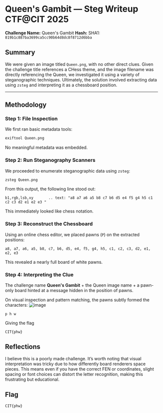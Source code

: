 # Queen's Gambit — Steg Writeup CTF@CIT 2025

**Challenge Name:** Queen's Gambit
**Hash:** SHA1: `819b1c887ba3699ca5cc90b64d8dc8f8712d6bba`

## Summary

We were given an image titled `Queen.png`, with no other direct clues. Given the challenge title references a CHess theme, and the image filename was directly referencing the Queen, we investigated it using a variety of steganographic techniques. Ultimately, the solution involved extracting data using `zsteg` and interpreting it as a chessboard position.

---

## Methodology

### Step 1: File Inspection

We first ran basic metadata tools:

```bash
exiftool Queen.png
```

No meaningful metadata was embedded.

### Step 2: Run Steganography Scanners

We proceeded to enumerate steganographic data using `zsteg`:

```bash
zsteg Queen.png
```

From this output, the following line stood out:

```
b1,rgb,lsb,xy       .. text: "a8 a7 a6 a5 b8 c7 b6 d5 e4 f5 g4 h5 c1 c2 c3 d2 e1 e2 e3 "
```

This immediately looked like chess notation.

### Step 3: Reconstruct the Chessboard

Using an online chess editor, we placed pawns (`P`) on the extracted positions:

```
a8, a7, a6, a5, b8, c7, b6, d5, e4, f5, g4, h5, c1, c2, c3, d2, e1, e2, e3
```

This revealed a nearly full board of white pawns.

### Step 4: Interpreting the Clue

The challenge name **Queen's Gambit** + the Queen image name + a pawn-only board hinted at a message hidden in the position of pawns.

On visual inspection and pattern matching, the pawns subtly formed the characters:
![image](https://github.com/user-attachments/assets/59d8a2f0-53cb-47d0-86ef-c3a97f6a98df)


```
p h w
```

Giving the flag

```
CIT{phw}
```

## Reflections


I believe this is a poorly made challenge. It’s worth noting that visual interpretation was tricky due to how differently board renderers space pieces. This means even if you have the correct FEN or coordinates, slight spacing or font choices can distort the letter recognition, making this frustrating but educational.

## Flag

```
CIT{phw}
```
